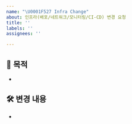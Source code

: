 ```yaml
---
name: "\U0001F527 Infra Change"
about: 인프라(배포/네트워크/모니터링/CI-CD) 변경 요청
title: ''
labels: ''
assignees: ''

---
```


## 🎯 목적
-

## 🛠 변경 내용
-
